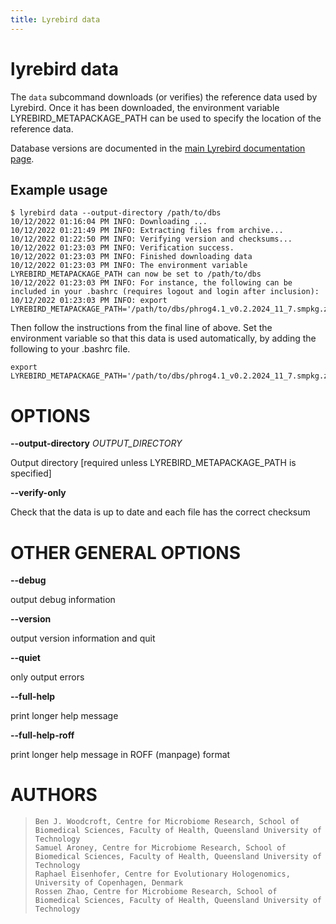 ```yaml
---
title: Lyrebird data
---
```

# lyrebird data

The `data` subcommand downloads (or verifies) the reference data used by Lyrebird.
Once it has been downloaded, the environment variable LYREBIRD_METAPACKAGE_PATH
can be used to specify the location of the reference data.

Database versions are documented in the [main Lyrebird documentation page](/Lyrebird).

## Example usage

```
$ lyrebird data --output-directory /path/to/dbs
10/12/2022 01:16:04 PM INFO: Downloading ...
10/12/2022 01:21:49 PM INFO: Extracting files from archive...
10/12/2022 01:22:50 PM INFO: Verifying version and checksums...
10/12/2022 01:23:03 PM INFO: Verification success.
10/12/2022 01:23:03 PM INFO: Finished downloading data
10/12/2022 01:23:03 PM INFO: The environment variable LYREBIRD_METAPACKAGE_PATH can now be set to /path/to/dbs
10/12/2022 01:23:03 PM INFO: For instance, the following can be included in your .bashrc (requires logout and login after inclusion):
10/12/2022 01:23:03 PM INFO: export LYREBIRD_METAPACKAGE_PATH='/path/to/dbs/phrog4.1_v0.2.2024_11_7.smpkg.zb'
```

Then follow the instructions from the final line of above. Set the environment variable so that this data is used automatically, by adding the following to your .bashrc file.

```
export LYREBIRD_METAPACKAGE_PATH='/path/to/dbs/phrog4.1_v0.2.2024_11_7.smpkg.zb'
```

# OPTIONS

**\--output-directory** *OUTPUT_DIRECTORY*

  Output directory [required unless LYREBIRD_METAPACKAGE_PATH is
    specified]

**\--verify-only**

  Check that the data is up to date and each file has the correct
    checksum

# OTHER GENERAL OPTIONS

**\--debug**

  output debug information

**\--version**

  output version information and quit

**\--quiet**

  only output errors

**\--full-help**

  print longer help message

**\--full-help-roff**

  print longer help message in ROFF (manpage) format

# AUTHORS

>     Ben J. Woodcroft, Centre for Microbiome Research, School of Biomedical Sciences, Faculty of Health, Queensland University of Technology
>     Samuel Aroney, Centre for Microbiome Research, School of Biomedical Sciences, Faculty of Health, Queensland University of Technology
>     Raphael Eisenhofer, Centre for Evolutionary Hologenomics, University of Copenhagen, Denmark
>     Rossen Zhao, Centre for Microbiome Research, School of Biomedical Sciences, Faculty of Health, Queensland University of Technology
